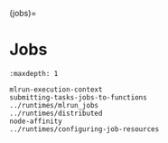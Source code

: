 (jobs)=
# Jobs

```{toctree}
:maxdepth: 1

mlrun-execution-context
submitting-tasks-jobs-to-functions
../runtimes/mlrun_jobs
../runtimes/distributed
node-affinity
../runtimes/configuring-job-resources
```